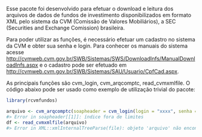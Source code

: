 Esse pacote foi desenvolvido para efetuar o download e leitura dos arquivos de dados de fundos de investimento disponibilizados em formato XML pelo sistema da CVM (Comissão de Valores Mobiliários), a SEC (Securities and Exchange Comission) brasileira.

Para poder utilizar as funções, é necessário efetuar um cadastro no sistema da CVM e obter sua senha e login. Para conhecer os manuais do sistema acesse <http://cvmweb.cvm.gov.br/SWB/Sistemas/SWS/DownloadInfs/ManualDownloadInfs.aspx> e o cadastro pode ser efetuado em <http://cvmweb.cvm.gov.br/SWB/Sistemas/SAU/Usuario/CpfCad.aspx>.

As principais funções são cvm\_login, cvm\_arqcomptc, read\_cvmxmlfile. O código abaixo pode ser usado como exemplo de utilização trivial do pacote:

``` r
library(rcvmfundos)

arquivo <- cvm_arqcomptc(soapheader = cvm_login(login = "xxxx", senha = "xxxxx"), date = "yyyy-mm-dd")
#> Error in soapheader[[1]]: índice fora de limites
df <- read_cvmxmlfile(arquivo)
#> Error in XML::xmlInternalTreeParse(file): objeto 'arquivo' não encontrado
```

